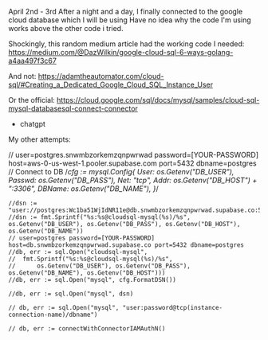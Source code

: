 
April 2nd - 3rd
After a night and a day, I finally connected to the google cloud database which I will be using
Have no idea why the code I'm using works above the other code i tried. 

Shockingly, this random medium article had the working code I needed:
https://medium.com/@DazWilkin/google-cloud-sql-6-ways-golang-a4aa497f3c67

And not:
https://adamtheautomator.com/cloud-sql/#Creating_a_Dedicated_Google_Cloud_SQL_Instance_User

Or the official: https://cloud.google.com/sql/docs/mysql/samples/cloud-sql-mysql-databasesql-connect-connector
+ chatgpt


My other attempts:

// user=postgres.snwmbzorkemzqnpwrwad password=[YOUR-PASSWORD] host=aws-0-us-west-1.pooler.supabase.com port=5432 dbname=postgres
	// Connect to DB
	/*cfg := mysql.Config{
		User:   os.Getenv("DB_USER"),
		Passwd: os.Getenv("DB_PASS"),
		Net:    "tcp",
		Addr:   os.Getenv("DB_HOST") + ":3306",
		DBName: os.Getenv("DB_NAME"),
	}*/

	//dsn := "user://postgres:Wc1ba51WjIdNR11e@db.snwmbzorkemzqnpwrwad.supabase.co:5432/postgres"
	//dsn := fmt.Sprintf("%s:%s@cloudsql-mysql(%s)/%s", os.Getenv("DB_USER"), os.Getenv("DB_PASS"), os.Getenv("DB_HOST"), os.Getenv("DB_NAME"))
	// user=postgres password=[YOUR-PASSWORD] host=db.snwmbzorkemzqnpwrwad.supabase.co port=5432 dbname=postgres
	//db, err := sql.Open("cloudsql-mysql",
	//	fmt.Sprintf("%s:%s@cloudsql-mysql(%s)/%s",
	//		os.Getenv("DB_USER"), os.Getenv("DB_PASS"), os.Getenv("DB_NAME"), os.Getenv("DB_HOST")))
	//db, err := sql.Open("mysql", cfg.FormatDSN())

	//db, err := sql.Open("mysql", dsn)

	// db, err := sql.Open("mysql", "user:password@tcp(instance-connection-name)/dbname")

	// db, err := connectWithConnectorIAMAuthN()